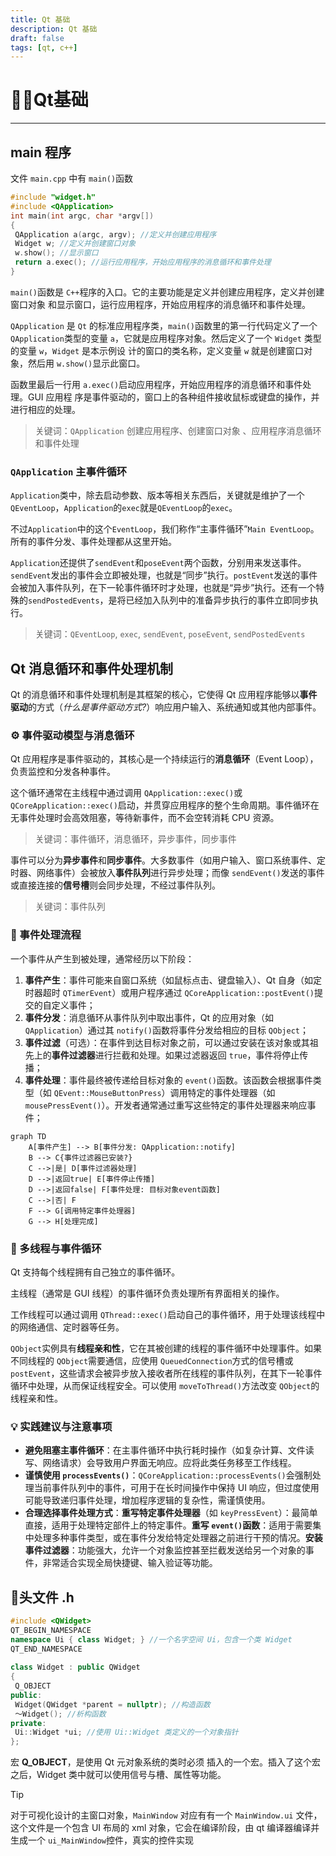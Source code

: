 ```yaml
---
title: Qt 基础
description: Qt 基础
draft: false
tags: [qt, c++]
---
```


# 🙋‍♀️Qt基础

---

## main 程序

文件 `main.cpp` 中有 `main()`函数

```c++
#include "widget.h" 
#include <QApplication> 
int main(int argc, char *argv[]) 
{ 
 QApplication a(argc, argv); //定义并创建应用程序 
 Widget w; //定义并创建窗口对象 
 w.show(); //显示窗口 
 return a.exec(); //运行应用程序，开始应用程序的消息循环和事件处理 
} 
```

`main()`函数是 `C++`程序的入口。它的主要功能是定义并创建应用程序，定义并创建窗口对象 和显示窗口，运行应用程序，开始应用程序的消息循环和事件处理。  

`QApplication` 是 `Qt` 的标准应用程序类，`main()`函数里的第一行代码定义了一个 `QApplication`类型的变量 `a`，它就是应用程序对象。然后定义了一个 `Widget` 类型的变量 `w`，`Widget` 是本示例设 计的窗口的类名称，定义变量 `w` 就是创建窗口对象，然后用 `w.show()`显示此窗口。

函数里最后一行用 `a.exec()`启动应用程序，开始应用程序的消息循环和事件处理。GUI 应用程 序是事件驱动的，窗口上的各种组件接收鼠标或键盘的操作，并进行相应的处理。 

> 关键词：`QApplication` 创建应用程序、创建窗口对象 、应用程序消息循环和事件处理 

### `QApplication` 主事件循环

`Application`类中，除去启动参数、版本等相关东西后，关键就是维护了一个`QEventLoop`，`Application`的`exec`就是`QEventLoop`的`exec`。

不过`Application`中的这个`EventLoop`，我们称作“主事件循环”`Main EventLoop`。所有的事件分发、事件处理都从这里开始。

`Application`还提供了`sendEvent`和`poseEvent`两个函数，分别用来发送事件。`sendEvent`发出的事件会立即被处理，也就是“同步”执行。`postEvent`发送的事件会被加入事件队列，在下一轮事件循环时才处理，也就是“异步”执行。还有一个特殊的`sendPostedEvents`，是将已经加入队列中的准备异步执行的事件立即同步执行。

> 关键词：`QEventLoop`, `exec`, `sendEvent`, `poseEvent`, `sendPostedEvents`



## Qt 消息循环和事件处理机制

Qt 的消息循环和事件处理机制是其框架的核心，它使得 Qt 应用程序能够以**事件驱动**的方式（*什么是事件驱动方式?*）响应用户输入、系统通知或其他内部事件。

### ⚙️ 事件驱动模型与消息循环

Qt 应用程序是事件驱动的，其核心是一个持续运行的**消息循环**（Event Loop），负责监控和分发各种事件。

这个循环通常在主线程中通过调用 `QApplication::exec()`或 `QCoreApplication::exec()`启动，并贯穿应用程序的整个生命周期。事件循环在无事件处理时会高效阻塞，等待新事件，而不会空转消耗 CPU 资源。

> 关键词：事件循环，消息循环，异步事件，同步事件

事件可以分为**异步事件**和**同步事件**。大多数事件（如用户输入、窗口系统事件、定时器、网络事件）会被放入**事件队列**进行异步处理；而像 `sendEvent()`发送的事件或直接连接的**信号槽**则会同步处理，不经过事件队列。

> 关键词：事件队列

### 🔄 事件处理流程

一个事件从产生到被处理，通常经历以下阶段：

1. **事件产生**：事件可能来自窗口系统（如鼠标点击、键盘输入）、Qt 自身（如定时器超时 `QTimerEvent`）或用户程序通过 `QCoreApplication::postEvent()`提交的自定义事件；
2. **事件分发**：消息循环从事件队列中取出事件，Qt 的应用对象（如 `QApplication`）通过其 `notify()`函数将事件分发给相应的目标 `QObject`；
3. **事件过滤**（可选）：在事件到达目标对象之前，可以通过安装在该对象或其祖先上的**事件过滤器**进行拦截和处理。如果过滤器返回 `true`，事件将停止传播；
4. **事件处理**：事件最终被传递给目标对象的 `event()`函数。该函数会根据事件类型（如 `QEvent::MouseButtonPress`）调用特定的事件处理器（如 `mousePressEvent()`）。开发者通常通过重写这些特定的事件处理器来响应事件；

```mermaid
graph TD
    A[事件产生] --> B[事件分发: QApplication::notify]
    B --> C{事件过滤器已安装?}
    C -->|是| D[事件过滤器处理]
    D -->|返回true| E[事件停止传播]
    D -->|返回false| F[事件处理: 目标对象event函数]
    C -->|否| F
    F --> G[调用特定事件处理器]
    G --> H[处理完成]
```

### 🧵 多线程与事件循环

Qt 支持每个线程拥有自己独立的事件循环。

主线程（通常是 GUI 线程）的事件循环负责处理所有界面相关的操作。

工作线程可以通过调用 `QThread::exec()`启动自己的事件循环，用于处理该线程中的网络通信、定时器等任务。

`QObject`实例具有**线程亲和性**，它在其被创建的线程的事件循环中处理事件。如果不同线程的 `QObject`需要通信，应使用 `QueuedConnection`方式的信号槽或 `postEvent`，这些请求会被异步放入接收者所在线程的事件队列，在其下一轮事件循环中处理，从而保证线程安全。可以使用 `moveToThread()`方法改变 `QObject`的线程亲和性。

### 💡 实践建议与注意事项

- **避免阻塞主事件循环**：在主事件循环中执行耗时操作（如复杂计算、文件读写、网络请求）会导致用户界面无响应。应将此类任务移至工作线程。
- **谨慎使用 `processEvents()`**：`QCoreApplication::processEvents()`会强制处理当前事件队列中的事件，可用于在长时间操作中保持 UI 响应，但过度使用可能导致递归事件处理，增加程序逻辑的复杂性，需谨慎使用。
- **合理选择事件处理方式**：**重写特定事件处理器**（如 `keyPressEvent`）：最简单直接，适用于处理特定部件上的特定事件。**重写 `event()`函数**：适用于需要集中处理多种事件类型，或在事件分发给特定处理器之前进行干预的情况。**安装事件过滤器**：功能强大，允许一个对象监控甚至拦截发送给另一个对象的事件，非常适合实现全局快捷键、输入验证等功能。



## 👨头文件 .h



```c++
#include <QWidget> 
QT_BEGIN_NAMESPACE 
namespace Ui { class Widget; } //一个名字空间 Ui，包含一个类 Widget 
QT_END_NAMESPACE 
 
class Widget : public QWidget 
{ 
 Q_OBJECT 
public: 
 Widget(QWidget *parent = nullptr); //构造函数 
 ～Widget(); //析构函数 
private: 
 Ui::Widget *ui; //使用 Ui::Widget 类定义的一个对象指针 
}; 
```

宏 **Q_OBJECT**，是使用 Qt 元对象系统的类时必须 插入的一个宏。插入了这个宏之后，Widget 类中就可以使用信号与槽、属性等功能。

> [!Tip]
>
> 对于可视化设计的主窗口对象，`MainWindow` 对应有有一个 `MainWindow.ui` 文件，这个文件是一个包含 UI 布局的 xml 对象，它会在编译阶段，由 qt 编译器编译并生成一个 `ui_MainWindow`控件，真实的控件实现
>
> 